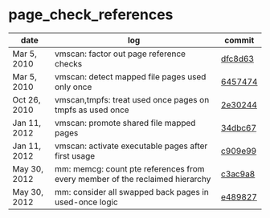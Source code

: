 # page_check_references

|date        | log                                      | commit |
|------------|------------------------------------------|--------|
|Mar 5, 2010 | vmscan: factor out page reference checks | [dfc8d63](https://github.com/torvalds/linux/commit/dfc8d636cdb95f7b792d5ba8c9f3b295809c125d "dfc8d636cdb95f7b792d5ba8c9f3b295809c125d") |
|Mar 5, 2010| vmscan: detect mapped file pages used only once | [6457474](https://github.com/torvalds/linux/commit/645747462435d84c6c6a64269ed49cc3015f753 "645747462435d84c6c6a64269ed49cc3015f753") |
|Oct 26, 2010| vmscan,tmpfs: treat used once pages on tmpfs as used once | [2e30244](https://github.com/torvalds/linux/commit/2e30244a7cc1ff09013a1238d415b4076406388e "2e30244a7cc1ff09013a1238d415b4076406388e") |
|Jan 11, 2012|vmscan: promote shared file mapped pages|[34dbc67](https://github.com/torvalds/linux/commit/34dbc67a644f11ab3475d822d72e25409911e760 "34dbc67a644f11ab3475d822d72e25409911e760") |
|Jan 11, 2012|vmscan: activate executable pages after first usage |[c909e99](https://github.com/torvalds/linux/commit/c909e99364c8b6ca07864d752950b6b4ecf6bef4 "c909e99364c8b6ca07864d752950b6b4ecf6bef4")|
|May 30, 2012|mm: memcg: count pte references from every member of the reclaimed hierarchy|[c3ac9a8](https://github.com/torvalds/linux/commit/c3ac9a8ade65ccbfd145fbff895ae8d8d62d09b0 "c3ac9a8ade65ccbfd145fbff895ae8d8d62d09b0")|
|May 30, 2012|mm: consider all swapped back pages in used-once logic|[e489827](https://github.com/torvalds/linux/commit/e48982734ea0500d1eba4f9d96195acc5406cad6 "e48982734ea0500d1eba4f9d96195acc5406cad6")|
